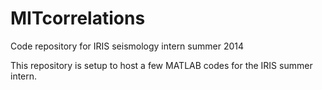 MITcorrelations
===============

Code repository for IRIS seismology intern summer 2014

This repository is setup to host a few MATLAB codes for the IRIS summer intern.
